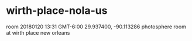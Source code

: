 # wirth-place-nola-us
room
20180120
13:31 GMT-6:00
29.937400, -90.113286
photosphere room at wirth place new orleans
